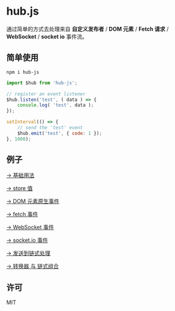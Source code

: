 # hub.js

通过简单的方式去处理来自 **自定义发布者** / **DOM 元素** / **Fetch 请求** / **WebSocket** / **socket io** 事件流。

## 简单使用
`npm i hub-js`

```js
import $hub from 'hub-js';

// register an event listener
$hub.listen('test', ( data ) => {
    console.log( 'test', data );
});

setInterval(() => {
    // send the 'test' event
    $hub.emit('test', { code: 1 });
}, 1000);
```

## 例子

[→ 基础用法](https://github.com/yyued/hub.js/blob/master/example/basic_use.html)

[→ store 值](https://github.com/yyued/hub.js/blob/master/example/store_value.html)

[→ DOM 元素原生事件](https://github.com/yyued/hub.js/blob/master/example/native_event_from_dom.html)

[→ fetch 事件](https://github.com/yyued/hub.js/blob/master/example/fetch_event.html)

[→ WebSocket 事件](https://github.com/yyued/hub.js/blob/master/example/websocket_event.html)

[→ socket.io 事件](https://github.com/yyued/hub.js/blob/master/example/socket_io_event.html)

[→ 发送到链式处理](https://github.com/yyued/hub.js/blob/master/example/emit_chain.html)

[→ 转换器 与 链式组合](https://github.com/yyued/hub.js/blob/master/example/converter_chaining.html)

## 许可

MIT
